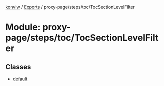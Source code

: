 [konviw]() / [Exports](../modules.md) / proxy-page/steps/toc/TocSectionLevelFilter

# Module: proxy-page/steps/toc/TocSectionLevelFilter

## Classes

- [default](../classes/proxy_page_steps_toc_tocsectionlevelfilter.default.md)
